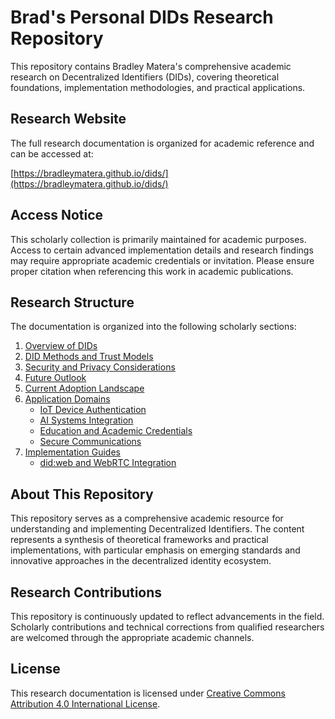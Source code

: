 # Brad's Personal DIDs Research Repository

This repository contains Bradley Matera's comprehensive academic research on Decentralized Identifiers (DIDs), covering theoretical foundations, implementation methodologies, and practical applications.

## Research Website

The full research documentation is organized for academic reference and can be accessed at:

[https://bradleymatera.github.io/dids/](https://bradleymatera.github.io/dids/)

## Access Notice

This scholarly collection is primarily maintained for academic purposes. Access to certain advanced implementation details and research findings may require appropriate academic credentials or invitation. Please ensure proper citation when referencing this work in academic publications.

## Research Structure

The documentation is organized into the following scholarly sections:

1. [Overview of DIDs](docs/overview/)
2. [DID Methods and Trust Models](docs/methods/)
3. [Security and Privacy Considerations](docs/security/)
4. [Future Outlook](docs/future/)
5. [Current Adoption Landscape](docs/adoption/)
6. [Application Domains](docs/applications/)
   - [IoT Device Authentication](docs/applications/iot.md)
   - [AI Systems Integration](docs/applications/ai.md)
   - [Education and Academic Credentials](docs/applications/education.md)
   - [Secure Communications](docs/applications/secure-messaging.md)
7. [Implementation Guides](docs/implementations/)
   - [did:web and WebRTC Integration](docs/implementations/web.md)

## About This Repository

This repository serves as a comprehensive academic resource for understanding and implementing Decentralized Identifiers. The content represents a synthesis of theoretical frameworks and practical implementations, with particular emphasis on emerging standards and innovative approaches in the decentralized identity ecosystem.

## Research Contributions

This repository is continuously updated to reflect advancements in the field. Scholarly contributions and technical corrections from qualified researchers are welcomed through the appropriate academic channels.

## License

This research documentation is licensed under [Creative Commons Attribution 4.0 International License](https://creativecommons.org/licenses/by/4.0/).

